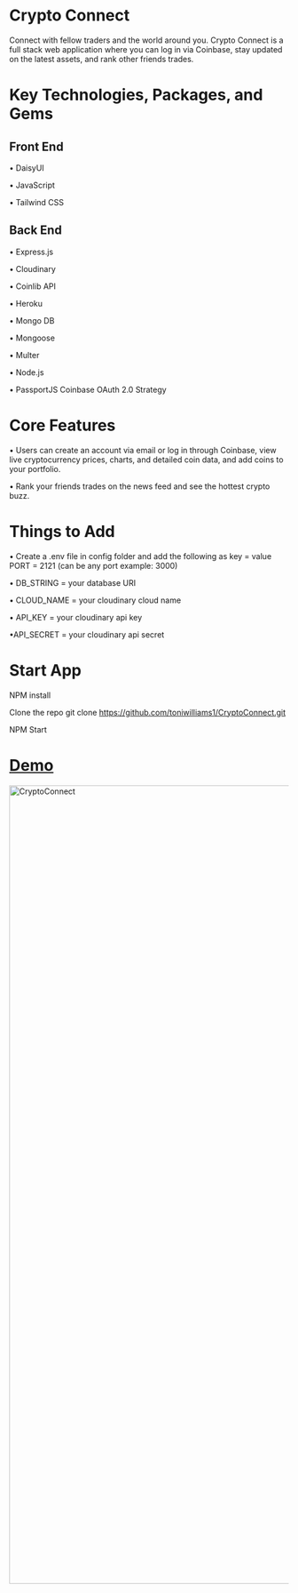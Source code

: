 # Crypto Connect
Connect with fellow traders and the world around you. Crypto Connect is a full stack web application where you can log in via Coinbase, stay updated on the latest assets, and rank other friends trades.

# Key Technologies, Packages, and Gems
## Front End <br>
• DaisyUI <br>

• JavaScript <br>

• Tailwind CSS <br>


## Back End
• Express.js

• Cloudinary

• Coinlib API

• Heroku

• Mongo DB

• Mongoose

• Multer

• Node.js

• PassportJS Coinbase OAuth 2.0 Strategy

# Core Features

• Users can create an account via email or log in through Coinbase, view live cryptocurrency prices, charts, and detailed coin data, and add coins to your portfolio.

• Rank your friends trades on the news feed and see the hottest crypto buzz.

# Things to Add

• Create a .env file in config folder and add the following as key = value PORT = 2121 (can be any port example: 3000)

• DB_STRING = your database URI

• CLOUD_NAME = your cloudinary cloud name

• API_KEY = your cloudinary api key

 •API_SECRET = your cloudinary api secret

# Start App
NPM install

Clone the repo git clone https://github.com/toniwilliams1/CryptoConnect.git

NPM Start

# [Demo](https://officialcryptoconnect.herokuapp.com/)

<img width="1437" alt="CryptoConnect" src="https://user-images.githubusercontent.com/100317017/209871244-89539da3-8ed7-4848-8515-ee7320a9bdcf.gif">



